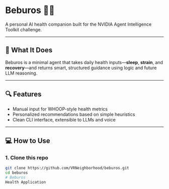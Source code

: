 # Beburos 🧠💪  
A personal AI health companion built for the NVIDIA Agent Intelligence Toolkit challenge.

---

## 🧠 What It Does  
Beburos is a minimal agent that takes daily health inputs—**sleep**, **strain**, and **recovery**—and returns smart, structured guidance using logic and future LLM reasoning.

---

## 🔍 Features
- Manual input for WHOOP-style health metrics  
- Personalized recommendations based on simple heuristics  
- Clean CLI interface, extensible to LLMs and voice  

---

## 💻 How to Use

### 1. Clone this repo
```bash
git clone https://github.com/VRNeighborhood/beburos.git
cd beburos
# Beburos
Health Application 
